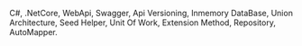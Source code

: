 C#, .NetCore, WebApi, Swagger, Api Versioning, Inmemory DataBase, Union Architecture, Seed Helper, Unit Of Work, Extension Method, Repository, AutoMapper.
